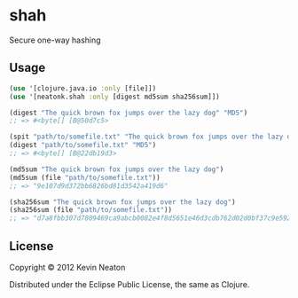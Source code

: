 # shah

Secure one-way hashing

## Usage

```clojure
(use '[clojure.java.io :only [file]])
(use '[neatonk.shah :only [digest md5sum sha256sum]])

(digest "The quick brown fox jumps over the lazy dog" "MD5")
;; => #<byte[] [B@50d7c5>

(spit "path/to/somefile.txt" "The quick brown fox jumps over the lazy dog")
(digest "path/to/somefile.txt" "MD5")
;; => #<byte[] [B@22db19d3>

(md5sum "The quick brown fox jumps over the lazy dog")
(md5sum (file "path/to/somefile.txt"))
;; => "9e107d9d372bb6826bd81d3542a419d6"

(sha256sum "The quick brown fox jumps over the lazy dog")
(sha256sum (file "path/to/somefile.txt"))
;; => "d7a8fbb307d7809469ca9abcb0082e4f8d5651e46d3cdb762d02d0bf37c9e592"
```

## License

Copyright © 2012 Kevin Neaton

Distributed under the Eclipse Public License, the same as Clojure.
